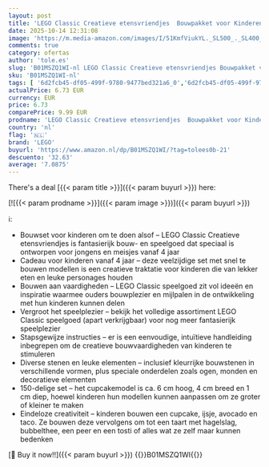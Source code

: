 ```yaml
---
layout: post
title: 'LEGO Classic Creatieve etensvriendjes  Bouwpakket voor Kinderen met Speelgoed Eten  Bevat Stenen om een Cupcake  IJsje  Avocado  Taco en Meer te Bouwen  Cadeau voor Meisjes en Jongens 11039'
date: 2025-10-14 12:31:08
image: 'https://m.media-amazon.com/images/I/51KmfViukYL._SL500_._SL400_.jpg'
comments: true
category: ofertas
author: 'tole.es'
slug: 'B01MSZQ1WI-nl LEGO Classic Creatieve etensvriendjes Bouwpakket voor...'
sku: 'B01MSZQ1WI-nl'
tags: [ '6d2fcb45-df05-499f-9780-9477bed321a6_0','6d2fcb45-df05-499f-9780-9477bed321a6_501','Arborist Merchandising Root','Bouw- & constructiespeelgoed','Creatieve spellen','Educatief speelgoed','Self Service','Special Features Stores','Speelgoed & spellen','Speelgoedbouwsets','lego','🇳🇱', ]
actualPrice: 6.73 EUR
currency: EUR
price: 6.73
comparePrice: 9.99 EUR
prodname: 'LEGO Classic Creatieve etensvriendjes  Bouwpakket voor Kinderen met Speelgoed Eten  Bevat Stenen om een Cupcake  IJsje  Avocado  Taco en Meer te Bouwen  Cadeau voor Meisjes en Jongens 11039'
country: 'nl'
flag: '🇳🇱'
brand: 'LEGO'
buyurl: 'https://www.amazon.nl/dp/B01MSZQ1WI/?tag=tolees0b-21'
descuento: '32.63'
average: '7.0875'
---
```


There's a deal [{{< param title >}}]({{< param buyurl >}})  here:

[![{{< param prodname >}}]({{< param image >}})]({{< param buyurl >}})

ℹ️:

- Bouwset voor kinderen om te doen alsof – LEGO Classic Creatieve etensvriendjes is fantasierijk bouw- en speelgoed dat speciaal is ontworpen voor jongens en meisjes vanaf 4 jaar
- Cadeau voor kinderen vanaf 4 jaar – deze veelzijdige set met snel te bouwen modellen is een creatieve traktatie voor kinderen die van lekker eten en leuke personages houden
- Bouwen aan vaardigheden – LEGO Classic speelgoed zit vol ideeën en inspiratie waarmee ouders bouwplezier en mijlpalen in de ontwikkeling met hun kinderen kunnen delen
- Vergroot het speelplezier – bekijk het volledige assortiment LEGO Classic speelgoed (apart verkrijgbaar) voor nog meer fantasierijk speelplezier
- Stapsgewijze instructies – er is een eenvoudige, intuïtieve handleiding inbegrepen om de creatieve bouwvaardigheden van kinderen te stimuleren
- Diverse stenen en leuke elementen – inclusief kleurrijke bouwstenen in verschillende vormen, plus speciale onderdelen zoals ogen, monden en decoratieve elementen
- 150-delige set – het cupcakemodel is ca. 6 cm hoog, 4 cm breed en 1 cm diep, hoewel kinderen hun modellen kunnen aanpassen om ze groter of kleiner te maken
- Eindeloze creativiteit – kinderen bouwen een cupcake, ijsje, avocado en taco. Ze bouwen deze vervolgens om tot een taart met hagelslag, bubbelthee, een peer en een tosti of alles wat ze zelf maar kunnen bedenken

[🛒 Buy it now!!]({{< param buyurl >}})
{{<world>}}B01MSZQ1WI{{</world>}}
